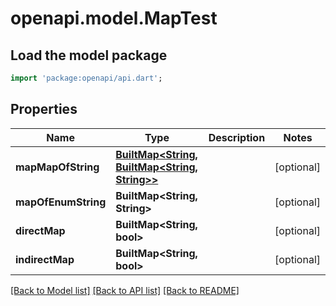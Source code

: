 # openapi.model.MapTest

## Load the model package
```dart
import 'package:openapi/api.dart';
```

## Properties
Name | Type | Description | Notes
------------ | ------------- | ------------- | -------------
**mapMapOfString** | [**BuiltMap&lt;String, BuiltMap&lt;String, String&gt;&gt;**](BuiltMap.md) |  | [optional] 
**mapOfEnumString** | **BuiltMap&lt;String, String&gt;** |  | [optional] 
**directMap** | **BuiltMap&lt;String, bool&gt;** |  | [optional] 
**indirectMap** | **BuiltMap&lt;String, bool&gt;** |  | [optional] 

[[Back to Model list]](../README.md#documentation-for-models) [[Back to API list]](../README.md#documentation-for-api-endpoints) [[Back to README]](../README.md)


